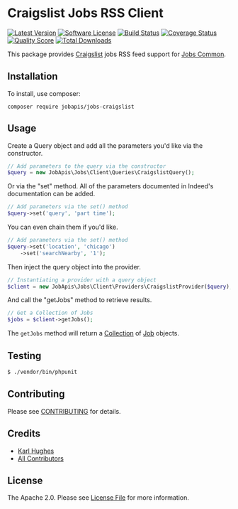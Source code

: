 # Craigslist Jobs RSS Client

[![Latest Version](https://img.shields.io/github/release/jobapis/jobs-craigslist.svg?style=flat-square)](https://github.com/jobapis/jobs-craigslist/releases)
[![Software License](https://img.shields.io/badge/license-APACHE%202.0-brightgreen.svg?style=flat-square)](LICENSE.md)
[![Build Status](https://img.shields.io/travis/jobapis/jobs-craigslist/master.svg?style=flat-square&1)](https://travis-ci.org/jobapis/jobs-craigslist)
[![Coverage Status](https://img.shields.io/scrutinizer/coverage/g/jobapis/jobs-craigslist.svg?style=flat-square)](https://scrutinizer-ci.com/g/jobapis/jobs-craigslist/code-structure)
[![Quality Score](https://img.shields.io/scrutinizer/g/jobapis/jobs-craigslist.svg?style=flat-square)](https://scrutinizer-ci.com/g/jobapis/jobs-craigslist)
[![Total Downloads](https://img.shields.io/packagist/dt/jobapis/jobs-craigslist.svg?style=flat-square)](https://packagist.org/packages/jobapis/jobs-craigslist)

This package provides [Craigslist](http://www.craigslist.org/about/sites) jobs RSS feed support for [Jobs Common](https://github.com/jobapis/jobs-common).

## Installation

To install, use composer:

```
composer require jobapis/jobs-craigslist
```

## Usage
Create a Query object and add all the parameters you'd like via the constructor.
 
```php
// Add parameters to the query via the constructor
$query = new JobApis\Jobs\Client\Queries\CraigslistQuery();
```

Or via the "set" method. All of the parameters documented in Indeed's documentation can be added.

```php
// Add parameters via the set() method
$query->set('query', 'part time');
```

You can even chain them if you'd like.

```php
// Add parameters via the set() method
$query->set('location', 'chicago')
    ->set('searchNearby', '1');
```
 
Then inject the query object into the provider.

```php
// Instantiating a provider with a query object
$client = new JobApis\Jobs\Client\Providers\CraigslistProvider($query);
```

And call the "getJobs" method to retrieve results.

```php
// Get a Collection of Jobs
$jobs = $client->getJobs();
```

The `getJobs` method will return a [Collection](https://github.com/jobapis/jobs-common/blob/master/src/Collection.php) of [Job](https://github.com/jobapis/jobs-common/blob/master/src/Job.php) objects.

## Testing

``` bash
$ ./vendor/bin/phpunit
```

## Contributing

Please see [CONTRIBUTING](https://github.com/jobapis/jobs-craigslist/blob/master/CONTRIBUTING.md) for details.


## Credits

- [Karl Hughes](https://github.com/karllhughes)
- [All Contributors](https://github.com/jobapis/jobs-craigslist/contributors)


## License

The Apache 2.0. Please see [License File](https://github.com/jobapis/jobs-craigslist/blob/master/LICENSE) for more information.
